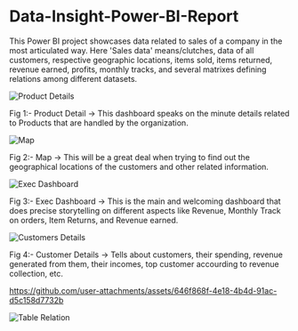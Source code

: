 # Data-Insight-Power-BI-Report
This Power BI project showcases data related to sales of a company in the most articulated way. Here 'Sales data' means/clutches, data of all customers, respective geographic locations, items sold, items returned, revenue earned, profits, monthly tracks, and several matrixes defining relations among different datasets.




![Product Details](https://github.com/user-attachments/assets/69f48ed0-788f-4f36-a842-ae1f5d11fd94)

Fig 1:- Product Detail -> This dashboard speaks on the minute details related to Products that are handled by the organization.




![Map](https://github.com/user-attachments/assets/955e7cfc-bc9a-43f6-bbfd-0c4ab685f131)

Fig 2:- Map -> This will be a great deal when trying to find out the geographical locations of the customers and other related information.


![Exec Dashboard](https://github.com/user-attachments/assets/10b66a24-ab20-4808-a836-2428e86fb692)

Fig 3:- Exec Dashboard -> This is the main and welcoming dashboard that does precise storytelling on different aspects like Revenue, Monthly Track on orders, Item Returns, and Revenue earned. 








![Customers Details](https://github.com/user-attachments/assets/969e5ced-2642-4bad-83dc-1a88e996bdeb)

Fig 4:- Customer Details -> Tells about customers, their spending, revenue generated from them, their incomes, top customer accourding to revenue collection, etc.



https://github.com/user-attachments/assets/646f868f-4e18-4b4d-91ac-d5c158d7732b

![Table Relation](https://github.com/user-attachments/assets/869511eb-724f-4d83-b377-3854ef455d87)

